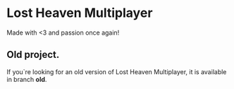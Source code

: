 # Lost Heaven Multiplayer
Made with <3 and passion once again!

## Old project.
If you`re looking for an old version of Lost Heaven Multiplayer, it is available in branch __old__.
